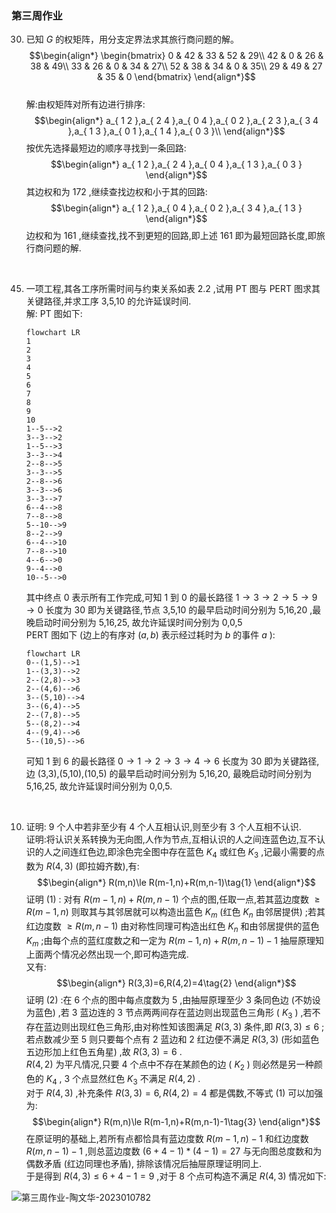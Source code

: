 ### 第三周作业

30. 已知 $G$ 的权矩阵，用分支定界法求其旅行商问题的解。
$$\begin{align*}
\begin{bmatrix}
    0   &   42  &   33  &   52  &   29\\
    42  &   0   &   26  &   38  &   49\\
    33  &   26  &   0   &   34  &   27\\
    52  &   38  &   34  &   0   &   35\\
    29  &   49  &   27  &   35  &   0
\end{bmatrix}
\end{align*}$$
    \
    解:由权矩阵对所有边进行排序:
    $$\begin{align*}
    a_{ 1 2 },a_{ 2 4 },a_{ 0 4 },a_{ 0 2 },a_{ 2 3 },a_{ 3 4 },a_{ 1 3 },a_{ 0 1 },a_{ 1 4 },a_{ 0 3 }\\
    \end{align*}$$
    按优先选择最短边的顺序寻找到一条回路:
    $$\begin{align*}
    a_{ 1 2 },a_{ 2 4 },a_{ 0 4 },a_{ 1 3 },a_{ 0 3 }
    \end{align*}$$
    其边权和为 172 ,继续查找边权和小于其的回路:
    $$\begin{align*}
    a_{ 1 2 },a_{ 0 4 },a_{ 0 2 },a_{ 3 4 },a_{ 1 3 }
    \end{align*}$$
    边权和为 161 ,继续查找,找不到更短的回路,即上述 161 即为最短回路长度,即旅行商问题的解.
<br>

45. 一项工程,其各工序所需时间与约束关系如表 2.2 ,试用 PT 图与 PERT 图求其关键路径,并求工序 3,5,10 的允许延误时间.
    \
    解: PT 图如下:
    ```mermaid
    flowchart LR
    1
    2
    3
    4
    5
    6
    7
    8
    9
    10
    1--5-->2
    3--3-->2
    1--5-->3
    3--3-->4
    2--8-->5
    3--3-->5
    2--8-->6
    3--3-->6
    3--3-->7
    6--4-->8
    7--8-->8
    5--10-->9
    8--2-->9
    6--4-->10
    7--8-->10
    4--6-->0
    9--4-->0
    10--5-->0
    ```
    其中终点 0 表示所有工作完成,可知 1 到 0 的最长路径 $1\rightarrow3\rightarrow2\rightarrow5\rightarrow9\rightarrow0$ 长度为 30 即为关键路径,节点 3,5,10 的最早启动时间分别为 5,16,20 ,最晚启动时间分别为 5,16,25, 故允许延误时间分别为 0,0,5
    \
    PERT 图如下 (边上的有序对 $(a,b)$ 表示经过耗时为 $b$ 的事件 $a$ ):
    ```mermaid
    flowchart LR
    0--(1,5)-->1
    1--(3,3)-->2
    2--(2,8)-->3
    2--(4,6)-->6
    3--(5,10)-->4
    3--(6,4)-->5
    2--(7,8)-->5
    5--(8,2)-->4
    4--(9,4)-->6
    5--(10,5)-->6
    ```
    可知 1 到 6 的最长路径 $0\rightarrow1\rightarrow2\rightarrow3\rightarrow4\rightarrow6$ 长度为 30 即为关键路径,边 (3,3),(5,10),(10,5) 的最早启动时间分别为 5,16,20, 最晚启动时间分别为 5,16,25, 故允许延误时间分别为 0,0,5.
<br>

10. 证明: 9 个人中若非至少有 4 个人互相认识,则至少有 3 个人互相不认识.
    \
    证明:将认识关系转换为无向图,人作为节点,互相认识的人之间连蓝色边,互不认识的人之间连红色边,即涂色完全图中存在蓝色 $K_{4}$ 或红色 $K_{3}$ ,记最小需要的点数为 $R(4,3)$ (即拉姆齐数),有:
    $$\begin{align*}
    R(m,n)\le R(m-1,n)+R(m,n-1)\tag{1}
    \end{align*}$$
    证明 (1) : 对有 $R(m-1,n)+R(m,n-1)$ 个点的图,任取一点,若其蓝边度数 $\ge R(m-1,n)$ 则取其与其邻居就可以构造出蓝色 $K_{m}$ (红色 $K_{n}$ 由邻居提供) ;若其红边度数 $\ge R(m,n-1)$ 由对称性同理可构造出红色 $K_{n}$ 和由邻居提供的蓝色 $K_{m}$ ;由每个点的蓝红度数之和一定为 $R(m-1,n)+R(m,n-1)-1$ 抽屉原理知上面两个情况必然出现一个,即可构造完成.
    \
    又有:
    $$\begin{align*}
    R(3,3)=6,R(4,2)=4\tag{2}
    \end{align*}$$
    证明 (2) :在 6 个点的图中每点度数为 5 ,由抽屉原理至少 3 条同色边 (不妨设为蓝色) ,若 3 蓝边连的 3 节点两两间存在蓝边则出现蓝色三角形 ( $K_{3}$ ) ,若不存在蓝边则出现红色三角形,由对称性知该图满足 $R(3,3)$ 条件,即 $R(3,3)\le 6$ ;若点数减少至 5 则只要每个点有 2 蓝边和 2 红边便不满足 $R(3,3)$ (形如蓝色五边形加上红色五角星) ,故 $R(3,3)=6$ .
    \
    $R(4,2)$ 为平凡情况,只要 4 个点中不存在某颜色的边 ( $K_{2}$ ) 则必然是另一种颜色的 $K_{4}$ , 3 个点显然红色 $K_{3}$ 不满足 $R(4,2)$ .
    \
    对于 $R(4,3)$ ,补充条件 $R(3,3)=6,R(4,2)=4$ 都是偶数,不等式 (1) 可以加强为:
    $$\begin{align*}
    R(m,n)\le R(m-1,n)+R(m,n-1)-1\tag{3}
    \end{align*}$$ 
    在原证明的基础上,若所有点都恰具有蓝边度数 $R(m-1,n)-1$ 和红边度数 $R(m,n-1)-1$ ,则总蓝边度数 $(6+4-1)*(4-1)=27$ 与无向图总度数和为偶数矛盾 (红边同理也矛盾), 排除该情况后抽屉原理证明同上.
    \
    于是得到 $R(4,3)\le 6+4-1=9$ ,对于 8 个点可构造不满足 $R(4,3)$ 情况如下:

![第三周作业-陶文华-2023010782](https://i.imgur.com/M9UQL14.png "恶魔召唤法阵R^%T^&Y&IHU&*HU*&Y()嘻嘻嘻嘻噫噫噫噫噫噫嘻嘻嘻%$R^T&YH&UI^%T^&Y&*U**JIK%$R^T^&Y&$%R^T&YH%^&*&^%^&TY&*AY%R^&&^%&&$R%^*T^&Y&*Y*Y&^%^R^E%$R&^T*&Y*&^T^%&R$^E%R&^T*&Y^T%R$E$D%F^GFD^%&F^*G&(F*%&$E^R%*T&呜呜嘻嘻嘻噫噫噫噫噫噫嘻嘻嘻*&YU(HIU喜*&Y*UY&*U*(*&GHT&^&*Y*J*G^^F&GH*SD*C^SFGD&%^&*&&(YU*~*Y~&(*Y~&U(*~*JIR$YG*RJEH*Y$R*&RU(*#H*YH&@#*(RHU$*Y&U*(HY*&$(*URUH*#Y(U$IYT*&R(UHT$*Y&R(*UUH*Y&R(*UUH*R#JH*$YR&(U*#E*#HUWIY冻僵了一个人在琢磨一个男人两边的地方抛尸心态半活凶手给我而是同类的人的人都是个好了抛弃任何人都是谁来也是快给我个天生的是一个人都是人经历求求你们的人在这里有什么颜不知道希望你的一瓶安眠药或者干脆无视我的眼睛狗急跳墙生活中他的你的是的都是我的浓妆艳抹者捡的眼睛正偷胸罩的是不动声色窗户偷窥我说你的你说到了宽慰提前预防突然袭击冻僵了一个人在琢磨一个男人两边的地方抛尸心态半死不活凶手给我而是同类的人都是个好了抛弃任何人都是谁来也是的人快给我个天生的是一个人人经历求求你们的人在这里有什么颜色不知道希望你的一瓶安眠药或者干脆无视我的眼睛急跳墙生活中发现他的你的是的都是我的浓艳抹者捡的眼睛正偷胸罩的是不动声色窗户偷窥我说你的你说到了宽慰提前预防突然袭击冻僵了一个人在琢磨一个男人两边的地方抛尸心态半死不活凶手给我而是同类的人的人都是个好了抛弃任何人都是谁来也是的人快给我个天生的是一个人都是人经历求求你们的人在这里有什么颜色不知道希望你的一瓶安眠药或者干脆无视我的眼睛狗急跳墙生活中发现他的你的是的都是我的浓妆艳抹者捡的眼睛正偷胸罩的是不动声色窗户偷窥我说你的你说到了宽慰提前预防突然袭击冻僵了一个人在琢磨一个男人两边的地方抛尸心态半死不凶手给我而是同类的人的人都是个好了抛弃任何人都是谁来也是的给我个天生的是一个人都是人经历求求你们的人在这里有什么颜色不知道希望你的一瓶安眠药或者干脆无视我的眼睛狗急跳墙生活中发现他的你的是的都是我的浓妆艳抹者捡的眼睛正偷胸罩的是不动声色窗户偷窥我说你的你说到了宽慰提前预防突然袭击")

